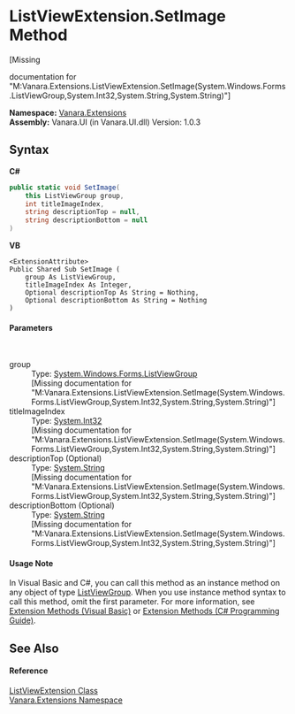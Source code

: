 # ListViewExtension.SetImage Method 
 

\[Missing <summary> documentation for "M:Vanara.Extensions.ListViewExtension.SetImage(System.Windows.Forms.ListViewGroup,System.Int32,System.String,System.String)"\]

**Namespace:**&nbsp;<a href="9abe54ff-18ce-e333-beed-30e855655381">Vanara.Extensions</a><br />**Assembly:**&nbsp;Vanara.UI (in Vanara.UI.dll) Version: 1.0.3

## Syntax

**C#**<br />
``` C#
public static void SetImage(
	this ListViewGroup group,
	int titleImageIndex,
	string descriptionTop = null,
	string descriptionBottom = null
)
```

**VB**<br />
``` VB
<ExtensionAttribute>
Public Shared Sub SetImage ( 
	group As ListViewGroup,
	titleImageIndex As Integer,
	Optional descriptionTop As String = Nothing,
	Optional descriptionBottom As String = Nothing
)
```


#### Parameters
&nbsp;<dl><dt>group</dt><dd>Type: <a href="http://msdn2.microsoft.com/en-us/library/916092y2" target="_blank">System.Windows.Forms.ListViewGroup</a><br />\[Missing <param name="group"/> documentation for "M:Vanara.Extensions.ListViewExtension.SetImage(System.Windows.Forms.ListViewGroup,System.Int32,System.String,System.String)"\]</dd><dt>titleImageIndex</dt><dd>Type: <a href="http://msdn2.microsoft.com/en-us/library/td2s409d" target="_blank">System.Int32</a><br />\[Missing <param name="titleImageIndex"/> documentation for "M:Vanara.Extensions.ListViewExtension.SetImage(System.Windows.Forms.ListViewGroup,System.Int32,System.String,System.String)"\]</dd><dt>descriptionTop (Optional)</dt><dd>Type: <a href="http://msdn2.microsoft.com/en-us/library/s1wwdcbf" target="_blank">System.String</a><br />\[Missing <param name="descriptionTop"/> documentation for "M:Vanara.Extensions.ListViewExtension.SetImage(System.Windows.Forms.ListViewGroup,System.Int32,System.String,System.String)"\]</dd><dt>descriptionBottom (Optional)</dt><dd>Type: <a href="http://msdn2.microsoft.com/en-us/library/s1wwdcbf" target="_blank">System.String</a><br />\[Missing <param name="descriptionBottom"/> documentation for "M:Vanara.Extensions.ListViewExtension.SetImage(System.Windows.Forms.ListViewGroup,System.Int32,System.String,System.String)"\]</dd></dl>

#### Usage Note
In Visual Basic and C#, you can call this method as an instance method on any object of type <a href="http://msdn2.microsoft.com/en-us/library/916092y2" target="_blank">ListViewGroup</a>. When you use instance method syntax to call this method, omit the first parameter. For more information, see <a href="http://msdn.microsoft.com/en-us/library/bb384936.aspx">Extension Methods (Visual Basic)</a> or <a href="http://msdn.microsoft.com/en-us/library/bb383977.aspx">Extension Methods (C# Programming Guide)</a>.

## See Also


#### Reference
<a href="3e5258c0-2fc2-fa30-46e7-ec6ea45b218a">ListViewExtension Class</a><br /><a href="9abe54ff-18ce-e333-beed-30e855655381">Vanara.Extensions Namespace</a><br />